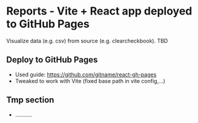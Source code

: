 # Reports - Vite + React app deployed to GitHub Pages

Visualize data (e.g. csv) from source (e.g. clearcheckbook). TBD

## Deploy to GitHub Pages

- Used guide: https://github.com/gitname/react-gh-pages
- Tweaked to work with Vite (fixed base path in vite config,...)

## Tmp section

- ...........
